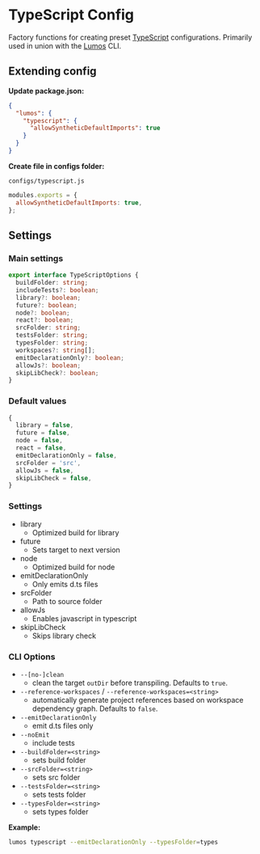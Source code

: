 # TypeScript Config

Factory functions for creating preset [TypeScript](https://www.typescriptlang.org/) configurations.
Primarily used in union with the [Lumos](https://www.npmjs.com/package/@oriflame/lumos) CLI.

## Extending config

**Update package.json:**

```json
{
  "lumos": {
    "typescript": {
      "allowSyntheticDefaultImports": true
    }
  }
}
```

**Create file in configs folder:**

`configs/typescript.js`

```js
modules.exports = {
  allowSyntheticDefaultImports: true,
};
```

## Settings

### Main settings

```ts
export interface TypeScriptOptions {
  buildFolder: string;
  includeTests?: boolean;
  library?: boolean;
  future?: boolean;
  node?: boolean;
  react?: boolean;
  srcFolder: string;
  testsFolder: string;
  typesFolder: string;
  workspaces?: string[];
  emitDeclarationOnly?: boolean;
  allowJs?: boolean;
  skipLibCheck?: boolean;
}
```

### Default values

```ts
{
  library = false,
  future = false,
  node = false,
  react = false,
  emitDeclarationOnly = false,
  srcFolder = 'src',
  allowJs = false,
  skipLibCheck = false,
}
```

### Settings

- library
  - Optimized build for library
- future
  - Sets target to next version
- node
  - Optimized build for node
- emitDeclarationOnly
  - Only emits d.ts files
- srcFolder
  - Path to source folder
- allowJs
  - Enables javascript in typescript
- skipLibCheck
  - Skips library check

### CLI Options

- `--[no-]clean`
  - clean the target `outDir` before transpiling. Defaults to `true`.
- `--reference-workspaces` / `--reference-workspaces=<string>`
  - automatically generate project references based on workspace dependency graph. Defaults to
    `false`.
- `--emitDeclarationOnly`
  - emit d.ts files only
- `--noEmit`
  - include tests
- `--buildFolder=<string>`
  - sets build folder
- `--srcFolder=<string>`
  - sets src folder
- `--testsFolder=<string>`
  - sets tests folder
- `--typesFolder=<string>`
  - sets types folder

**Example:**

```bash
lumos typescript --emitDeclarationOnly --typesFolder=types
```
